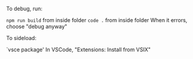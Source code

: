 To debug, run:

`npm run build` from inside folder
`code .` from inside folder
When it errors, choose "debug anyway"

To sideload:

`vsce package'
In VSCode, "Extensions: Install from VSIX"

